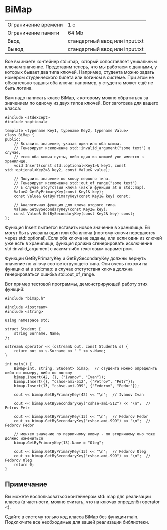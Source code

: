 # BiMap

<table>
 <tr>
    <td>Ограничение времени</td>
    <td>1 c</td>
 </tr>
 <tr>
    <td>Ограничение памяти</td>
    <td>64 Mb</td>
 </tr>
  <tr>
    <td>Ввод</td>
    <td>стандартный ввод или input.txt</td>
 </tr>
  <tr>
    <td>Вывод</td>
    <td>стандартный ввод или input.txt</td>
 </tr>
</table>

Все вы знаете контейнер std::map, который сопоставляет уникальным ключам значение. Представим теперь, что мы работаем с данными, у которых бывает два типа ключей. Например, студента можно задать номером студенческого билета или логином в системе. При этом не обязательно заданы оба ключа: например, у студента может ещё не быть логина.

Вам надо написать класс BiMap, к которому можно обратиться за значением по одному из двух типов ключей. Вот заготовка для вашего класса:

```
#include <stdexcept>
#include <optional>

template <typename Key1, typename Key2, typename Value>
class BiMap {
public:
    // Вставить значение, указав один или оба ключа.
    // Генерирует исключение std::invalid_argument("some text") в случае,
    // если оба ключа пусты, либо один из ключей уже имеется в хранилище.
    void Insert(const std::optional<Key1>& key1, const std::optional<Key2>& key2, const Value& value);

    // Получить значение по ключу первого типа.
    // Генерирует исключение std::out_of_range("some text")
    // в случае отсутствия ключа (как и функция at в std::map).
    Value& GetByPrimaryKey(const Key1& key);
    const Value& GetByPrimaryKey(const Key1& key) const;

    // Аналогичная функция для ключа второго типа.
    Value& GetBySecondaryKey(const Key2& key);
    const Value& GetBySecondaryKey(const Key2& key) const;
};
```

Функция Insert пытается вставить новое значение в хранилище. Ей могут быть указаны один или оба ключа (поэтому ключи передаются через std::optional). Если оба ключа не заданы, или если один из ключей уже есть в хранилище, функция должна сгенерировать исключение std::invalid_argument с каким-либо текстовым параметром.

Функции GetByPrimaryKey и GetBySecondaryKey должны вернуть значение по ключу соответствующего типа. Они очень похожи на функцию at в std::map: в случае отстутствия ключа должна генерироваться ошибка std::out_of_range.

Вот пример тестовой программы, демонстрирующей работу этих функций:

```
#include "bimap.h"

#include <iostream>
#include <string>

using namespace std;

struct Student {
    string Surname, Name;
};

ostream& operator << (ostream& out, const Student& s) {
    return out << s.Surname << " " << s.Name;
}

int main() {
    BiMap<int, string, Student> bimap;  // студента можно определить либо по номеру, либо по логину
    bimap.Insert(42, {}, {"Ivanov", "Ivan"});
    bimap.Insert({}, "cshse-ami-512", {"Petrov", "Petr"});
    bimap.Insert(13, "cshse-ami-999", {"Fedorov", "Fedor"});

    cout << bimap.GetByPrimaryKey(42) << "\n";  // Ivanov Ivan

    cout << bimap.GetBySecondaryKey("cshse-ami-512") << "\n";  // Petrov Petr

    cout << bimap.GetByPrimaryKey(13) << "\n";  // Fedorov Fedor
    cout << bimap.GetBySecondaryKey("cshse-ami-999") << "\n";  // Fedorov Fedor

    // меняем значение по первичному ключу - по вторичному оно тоже должно измениться
    bimap.GetByPrimaryKey(13).Name = "Oleg";

    cout << bimap.GetByPrimaryKey(13) << "\n";  // Fedorov Oleg
    cout << bimap.GetBySecondaryKey("cshse-ami-999") << "\n";  // Fedorov Oleg
    return 0;
}
```

## Примечание
Вы можете воспользоваться контейнером std::map для реализации класса (в частности, можно считать, что на ключах определён operator <).

Сдайте в систему только код класса BiMap без функции main. Подключите все необходимые для вашей реализации библиотеки.